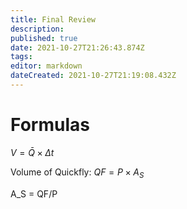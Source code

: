 ```yaml
---
title: Final Review
description: 
published: true
date: 2021-10-27T21:26:43.874Z
tags: 
editor: markdown
dateCreated: 2021-10-27T21:19:08.432Z
---
```


# Formulas

$V = \bar{Q} \times{} \Delta{}t$

Volume of Quickfly: $QF = P \times{} A_S$

A_S = QF/P